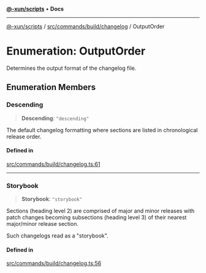 [**@-xun/scripts**](../../../../../README.md) • **Docs**

***

[@-xun/scripts](../../../../../README.md) / [src/commands/build/changelog](../README.md) / OutputOrder

# Enumeration: OutputOrder

Determines the output format of the changelog file.

## Enumeration Members

### Descending

> **Descending**: `"descending"`

The default changelog formatting where sections are listed in chronological
release order.

#### Defined in

[src/commands/build/changelog.ts:61](https://github.com/Xunnamius/xscripts/blob/ce701f3d57da9f82ee0036320bc62d5c51233011/src/commands/build/changelog.ts#L61)

***

### Storybook

> **Storybook**: `"storybook"`

Sections (heading level 2) are comprised of major and minor releases with
patch changes becoming subsections (heading level 3) of their nearest
major/minor release section.

Such changelogs read as a "storybook".

#### Defined in

[src/commands/build/changelog.ts:56](https://github.com/Xunnamius/xscripts/blob/ce701f3d57da9f82ee0036320bc62d5c51233011/src/commands/build/changelog.ts#L56)
